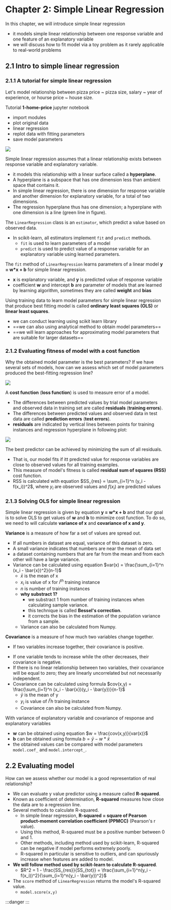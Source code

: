 # Chapter 2: Simple Linear Regression


In this chapter, we will introduce simple linear regression
- it models simple linear relationship between one response variable and one feature of an explanatory variable
- we will discuss how to fit model via a toy problem as it rarely applicable to real-world problems 


## 2.1 Intro to simple linear regression


### 2.1.1 A tutorial for simple linear regression

Let's model relationship between pizza price ~ pizza size, salary ~ year of experience, or hourse price ~ house size.

Tutorial **1-home-price** jupyter notebook
- import modules
- plot original data
- linear regression
- replot data with fitting parameters
- save model parameters

![](./1-home-price-predicted.png)

Simple linear regression assumes that a linear relationship exists between response variable and explanatory variable.
- it models this relationship with a linear surface called a **hyperplane**.
- A hyperplane is a subspace that has one dimension less than ambient space that contains it.
- In simple linear regression, there is one dimension for response variable and another dimension for explanatory variable, for a total of two dimensions.
- The regression hyperplane thus has one dimension; a hyperplane with one dimension is a line (green line in figure).

The `LinearRegression` class is an `estimator`, which predict a value based on observed data.
- In scikit-learn, all estimators implement `fit` and `predict` methods.
	- `fit` is used to learn parameters of a model
	- `predict` is used to predict value of a response variable for an explanatory variable using learned parameters.

The `fit` method of `LinearRegression` learns parameters of a linear model **y = w*x + b** for simple linear regression.
- **x** is explanatory variable, and **y** is predicted value of response variable
- coefficient **w** and intercept **b** are parameter of models that are learned by learning algorithm, sometimes they are called **weight** and **bias**

Using training data to learn model parameters for simple linear regression that produce best fitting model is called **ordinary least squares (OLS)** or **linear least squares**.
- we can conduct learning using scikit learn library
- ==we can also using analytical method to obtain model parameters==
- ==we will learn approaches for approximating model parameters that are suitable for larger datasets==


### 2.1.2 Evaluating fitness of model with a cost function

Why the obtained model parameter is the best parameters? If we have several sets of models, how can we assess which set of model parameters produced the best-fitting regression line?

![](./1-home-price-trial-models.png)

A **cost function** (**loss function**) is used to measure error of a model.
- The differences between predicted values by trial model parameters and observed data in training set are called **residuals** (**training errors**).
- The differences between predicted values and observed data in test data are called **prediction errors** (**test errors**).
- **residuals** are indicated by vertical lines between points for training instances and regression hyperplane in following plot:

![](./1-home-price-cost-func.png)

The best predictor can be achieved by minimizing the sum of all residuals.
- That is, our model fits if itt predicted value for response variables are close to observed values for all training examples.
- This measure of model's fitness is called **residual sum of squares (RSS)** cost function.
- RSS is calculated with equation $SS_{res} = \sum_{i=1}^n (y_i - f(x_i))^2$, where $y_i$ are observed values and $f(x_i)$ are predicted values


### 2.1.3 Solving OLS for simple linear regression

Simple linear regression is given by equation **y = w\*x + b** and that our goal is to solve OLS to get values of **w** and **b** to minimize cost function. To do so, we need to will calculate **variance of x** and **covariance of x and y**.

**Variance** is a measure of how far a set of values are spread out.
- If all numbers in dataset are equal, variance of this dataset is zero.
- A small variance indicates that numbers are near the mean of data set
- a dataset containing numbers that are far from the mean and from each other will have a large variance.
- Variance can be calculated using equation $var(x) = \frac{\sum_{i=1}^n (x_i - \bar{x})^2}{n-1}$
	- $\bar{x}$ is the mean of x
	- $x_i$ is value of x for $i^{th}$ training instance
	- $n$ is number of training instances
	- **why substract 1?**
		- we substract 1 from number of training instances when calculating sample variance.
		- this technique is called **Bessel's correction**.
		- it corrects the bias in the estimation of the population variance from a sample.
	- Variance can also be calculated from Numpy.

**Covariance** is a measure of how much two variables change together.
* If two variables increase together, their covariance is positive.
- If one variable tends to increase while the other decreases, their covariance is negative.
- If there is no linear relationship between two variables, their covariance will be equal to zero; they are linearly uncorrelated but not necessarily independent.
- Covariance can be calculated using formula $cov(x,y) = \frac{\sum_{i=1}^n (x_i - \bar{x})(y_i - \bar{y})}{n-1}$
	- $\bar{y}$ is the mean of y
	- $y_i$ is value of $i^th$ training instance
	- Covariance can also be calculated from Numpy.

With variance of explanatory variable and covariance of response and explanatory variables
- **w** can be obtained using equation $w = \frac{cov(x,y)}{var(x)}$
- **b** can be obtained using formula $b = \bar{y} - w*\bar{x}$
- the obtained values can be compared with model parameters `model.coef_` and `model.intercept_`.


## 2.2 Evaluating model

How can we assess whether our model is a good representation of real relationship?
- We can evaluate y value predictor using a measure called **R-squared**.
- Known as coefficient of determination, **R-squared** measures how close the data are to a regression line.
- Several methods to calculate R-squared.
	- In simple linear regression, **R-squared = square of Pearson product-moment correlation coefficient (PPMCC)** (Pearson's r value).
	- Using this method, R-squared must be a positive number between 0 and 1.
	- Other methods, including method used by scikit-learn, R-squared can be negative if model performs extremely poorly.
	- R-squared in particular is sensitive to outliers, and can spuriously increase when features are added to model.
- **We will follow method used by scikit-learn to calculate R-squared**.
	- $R^2 = 1 - \frac{SS_{res}}{SS_{tot}} = \frac{\sum_{i=1}^n(y_i - f(x_i))^2}{\sum_{i=1}^n(y_i - \bar{y})^2}$
- The `score` method of `LinearRegression` returns the model's R-squared value.
	- `model.score(x,y)`

:::danger
:::
